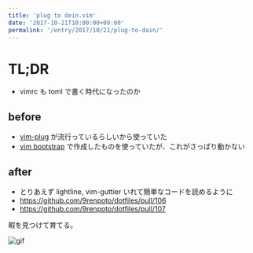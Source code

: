 ```yaml
---
title: 'plug to dein.vim'
date: '2017-10-21T10:00:00+09:00'
permalink: '/entry/2017/10/21/plug-to-dain/'
---
```


# TL;DR

- vimrc も toml で書く時代になったのか

## before

- [vim-plug](https://github.com/junegunn/vim-plug) が流行っているらしいから使っていた
- [vim bootstrap](https://github.com/avelino/vim-bootstrap) で作成したものを使っていたが、これがさっぱり動かない

## after

- とりあえず lightline, vim-guttier いれて簡単なコードを読めるように
- <https://github.com/9renpoto/dotfiles/pull/106>
- <https://github.com/9renpoto/dotfiles/pull/107>

暇を見つけて育てる。

![gif](https://media.giphy.com/media/MhoboI1uPxrRm/giphy.gif)

